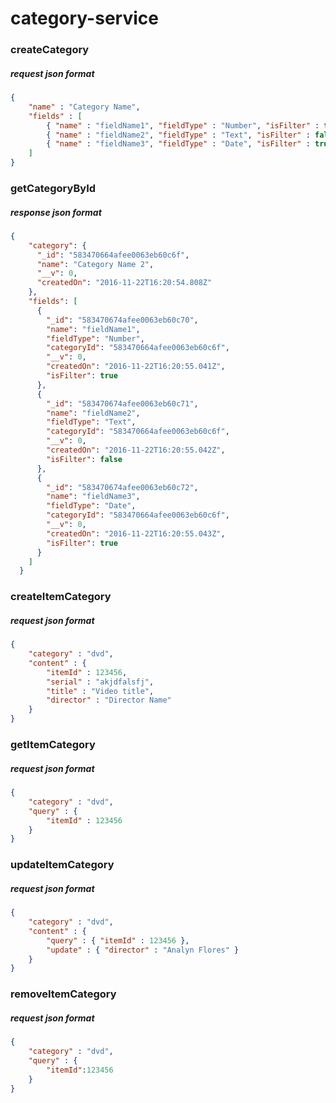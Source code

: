 # category-service

### createCategory
##### request json format
```json
{  
    "name" : "Category Name",  
    "fields" : [  
        { "name" : "fieldName1", "fieldType" : "Number", "isFilter" : true },
        { "name" : "fieldName2", "fieldType" : "Text", "isFilter" : false }, 
        { "name" : "fieldName3", "fieldType" : "Date", "isFilter" : true }
    ] 
} 
```
### getCategoryById
##### response json format
```json
{ 
    "category": { 
      "_id": "583470664afee0063eb60c6f", 
      "name": "Category Name 2", 
      "__v": 0, 
      "createdOn": "2016-11-22T16:20:54.808Z" 
    },  
    "fields": [ 
      { 
        "_id": "583470674afee0063eb60c70", 
        "name": "fieldName1", 
        "fieldType": "Number", 
        "categoryId": "583470664afee0063eb60c6f", 
        "__v": 0, 
        "createdOn": "2016-11-22T16:20:55.041Z", 
        "isFilter": true 
      },
      {
        "_id": "583470674afee0063eb60c71", 
        "name": "fieldName2", 
        "fieldType": "Text", 
        "categoryId": "583470664afee0063eb60c6f", 
        "__v": 0, 
        "createdOn": "2016-11-22T16:20:55.042Z", 
        "isFilter": false 
      }, 
      { 
        "_id": "583470674afee0063eb60c72", 
        "name": "fieldName3", 
        "fieldType": "Date", 
        "categoryId": "583470664afee0063eb60c6f", 
        "__v": 0, 
        "createdOn": "2016-11-22T16:20:55.043Z", 
        "isFilter": true 
      } 
    ] 
  } 
```
### createItemCategory
##### request json format
```json
{  
    "category" : "dvd",  
    "content" : {  
        "itemId" : 123456,  
        "serial" : "akjdfalsfj",  
        "title" : "Video title",  
        "director" : "Director Name"  
    }  
}  
```
### getItemCategory
##### request json format
```json
{  
    "category" : "dvd",  
    "query" : {  
        "itemId" : 123456
    }  
}  
```
### updateItemCategory
##### request json format
```json
{  
    "category" : "dvd",  
    "content" : {  
        "query" : { "itemId" : 123456 },
        "update" : { "director" : "Analyn Flores" }
    }  
}  
```
### removeItemCategory
##### request json format
```json
{  
    "category" : "dvd",
    "query" : {
        "itemId":123456
    }
}  
```